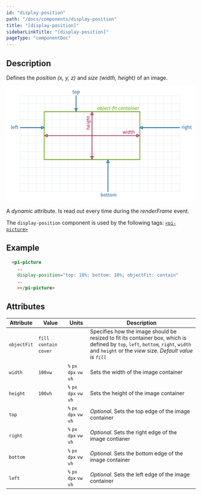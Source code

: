 ```yaml
---
id: "display-position"
path: "/docs/components/display-position"
title: "[display-position]"
sidebarLinkTitle: "[display-position]"
pageType: "componentDoc"
---
```


## Description

Defines the *position (x, y, z)* and *size (width, height)* of an image.

![display-position](./display-position@2x.png)

A *dynamic* attribute. Is read out every time during the *renderFrame* event.

The `display-position` component is used by the following tags: [`<pi-picture>`](/docs/tags/pi-picture)



## Example

```html
  <pi-picture
    ..
    display-position="top: 10%; bottom: 10%; objectFit: contain"
    ..
    ></pi-picture>
```


## Attributes

| Attribute | Value | Units | Description |
|-----------|-------|-------|-------------|
| `objectFit` | `fill` `contain` `cover` | | Specifies how the image should be resized to fit its container box, which is defined by `top`, `left`, `bottom`, `right`, `width` and `height` or the *view* size. *Default value is `fill`* |
| `width` | `100vw` | `%` `px` `dpx` `vw` `vh` | Sets the width of the image container |
| `height` | `100vh` | `%` `px` `dpx` `vw` `vh` | Sets the height of the image container |
| `top` | | `%` `px` `dpx` `vw` `vh` | *Optional.* Sets the top edge of the image container |
| `right` | | `%` `px` `dpx` `vw` `vh` | *Optional.* Sets the right edge of the image contianer |
| `bottom` | | `%` `px` `dpx` `vw` `vh` | *Optional.* Sets the bottom edge of the image container |
| `left` | | `%` `px` `dpx` `vw` `vh` | *Optional.* Sets the left edge of the image container |


